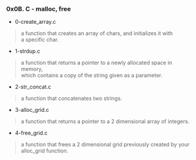 ### 0x0B. C - malloc, free

* 0-create_array.c  

> a function that creates an array of chars, and initializes it with  
> a specific char.

* 1-strdup.c

> a function that returns a pointer to a newly allocated space in memory,  
> which contains a copy of the string given as a parameter.

* 2-str_concat.c

> a function that concatenates two strings.

* 3-alloc_grid.c

> a function that returns a pointer to a 2 dimensional array of integers.

* 4-free_grid.c

> a function that frees a 2 dimensional grid previously created by your  
> alloc_grid function.
